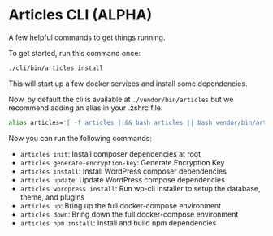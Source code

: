 # Articles CLI (ALPHA)

A few helpful commands to get things running.

To get started, run this command once:

```sh
./cli/bin/articles install
```

This will start up a few docker services and install some dependencies.

Now, by default the cli is available at `./vendor/bin/articles` but we recommend adding an alias in your .zshrc file:

```sh
alias articles='[ -f articles ] && bash articles || bash vendor/bin/articles'
```

Now you can run the following commands:

- `articles init`: Install composer dependencies at root
- `articles generate-encryption-key`: Generate Encryption Key
- `articles install`: Install WordPress composer dependencies
- `articles update`: Update WordPress compose dependencies
- `articles wordpress install`: Run wp-cli installer to setup the database, theme, and plugins
- `articles up`: Bring up the full docker-compose environment
- `articles down`: Bring down the full docker-compose environment
- `articles npm install`: Install and build npm dependencies

